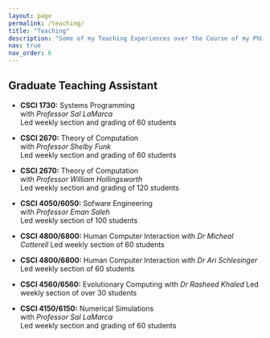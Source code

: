 ```yaml
---
layout: page
permalink: /teaching/
title: "Teaching"
description: "Some of my Teaching Experiences over the Course of my PhD program"
nav: true
nav_order: 6
---
```



## Graduate Teaching Assistant

- **CSCI 1730:** Systems Programming  
  with *Professor Sal LaMarca*  
  Led weekly section and grading of 60 students

- **CSCI 2670:** Theory of Computation  
  with *Professor Shelby Funk*  
  Led weekly section and grading of 60 students

- **CSCI 2670:** Theory of Computation  
  with *Professor William Hollingsworth*  
    Led weekly section and grading of 120 students

- **CSCI 4050/6050:** Sofware Engineering  
  with *Professor Eman Saleh*  
  Led weekly section of 100 students

- **CSCI 4800/6800:** Human Computer Interaction
  with *Dr Micheal Cotterell*
  Led weekly section of 60 students

- **CSCI 4800/6800:** Human Computer Interaction
  with *Dr Ari Schlesinger*
  Led weekly section of 60 students

- **CSCI 4560/6560:** Evolutionary Computing
  with *Dr Rasheed Khaled*
  Led weekly section of over 30 students

- **CSCI 4150/6150:** Numerical Simulations  
  with *Professor Sal LaMarca*  
  Led weekly section and grading of 60 students

